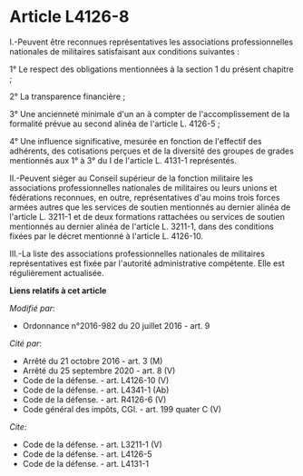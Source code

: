 # Article L4126-8

I.-Peuvent être reconnues représentatives les associations professionnelles nationales de militaires satisfaisant aux
conditions suivantes : 

1° Le respect des obligations mentionnées à la section 1 du présent chapitre ; 

2° La transparence financière ; 

3° Une ancienneté minimale d'un an à compter de l'accomplissement de la formalité prévue au second alinéa de l'article L.
4126-5 ; 

4° Une influence significative, mesurée en fonction de l'effectif des adhérents, des cotisations perçues et de la diversité
des groupes de grades mentionnés aux 1° à 3° du I de l'article L. 4131-1 représentés. 

II.-Peuvent siéger au Conseil supérieur de la fonction militaire les associations professionnelles nationales de militaires
ou leurs unions et fédérations reconnues, en outre, représentatives d'au moins trois forces armées autres que les services de
soutien mentionnés au dernier alinéa de l'article L. 3211-1 et de deux formations rattachées ou services de soutien
mentionnés au dernier alinéa de l'article L. 3211-1, dans des conditions fixées par le décret mentionné à l'article L.
4126-10. 

III.-La liste des associations professionnelles nationales de militaires représentatives est fixée par l'autorité
administrative compétente. Elle est régulièrement actualisée.

**Liens relatifs à cet article**

_Modifié par_:

  - Ordonnance n°2016-982 du 20 juillet 2016 - art. 9

_Cité par_:

  - Arrêté du 21 octobre 2016 - art. 3 (M)
  - Arrêté du 25 septembre 2020 - art. 8 (V)
  - Code de la défense. - art. L4126-10 (V)
  - Code de la défense. - art. L4341-1 (Ab)
  - Code de la défense. - art. R4126-6 (V)
  - Code général des impôts, CGI. - art. 199 quater C (V)

_Cite_:

  - Code de la défense. - art. L3211-1 (V)
  - Code de la défense. - art. L4126-5
  - Code de la défense. - art. L4131-1

